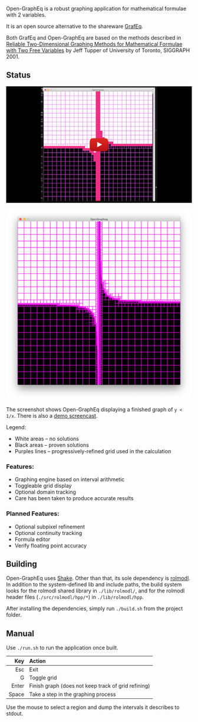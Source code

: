 Open-GraphEq is a robust graphing application for mathematical formulae with 2 variables.

It is an open source alternative to the shareware [GrafEq](http://www.peda.com/grafeq/).

Both GrafEq and Open-GraphEq are based on the methods described in [Reliable Two-Dimensional Graphing Methods for Mathematical Formulae with Two Free Variables](http://www.dgp.toronto.edu/~mooncake/papers/SIGGRAPH2001_Tupper.pdf) by Jeff Tupper of University of Toronto, SIGGRAPH 2001.

## Status

[![Video](vid.png)](https://youtu.be/Dp1GXxRjwaA)

![Screenshot](screenshot.png)

The screenshot shows Open-GraphEq displaying a finished graph of `y < 1/x`. There is also a [demo screencast](https://youtu.be/Dp1GXxRjwaA).

Legend:
- White areas – no solutions
- Black areas – proven solutions
- Purples lines – progressively-refined grid used in the calculation

### Features:
- Graphing engine based on interval arithmetic
- Toggleable grid display
- Optional domain tracking
- Care has been taken to produce accurate results

### Planned Features:
- Optional subpixel refinement
- Optional continuity tracking
- Formula editor
- Verify floating point accuracy

## Building
Open-GraphEq uses [Shake](https://shakebuild.com/). Other than that, its sole dependency is [rolmodl](https://github.com/maximsmol/rolmodl). In addition to the system-defined lib and include paths, the build system looks for the rolmodl shared library in `./lib/rolmodl/`, and for the rolmodl header files (`./src/rolmodl/hpp/*`) in `./lib/rolmodl/hpp`.

After installing the dependencies, simply run `./build.sh` from the project folder.

## Manual
Use `./run.sh` to run the application once built.

| Key | Action |
| ---:|:------ |
| Esc | Exit |
| G | Toggle grid |
| Enter | Finish graph (does not keep track of grid refining) |
| Space | Take a step in the graphing process |

Use the mouse to select a region and dump the intervals it describes to stdout.
